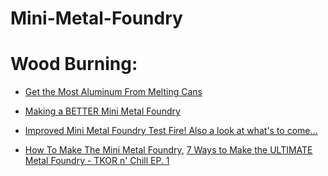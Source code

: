# Mini-Metal-Foundry

# Wood Burning:
- [Get the Most Aluminum From Melting Cans](https://youtu.be/p0S-cwzK2GI)
- [Making a BETTER Mini Metal Foundry](https://youtu.be/VSsPHwWB_pI)
- [Improved Mini Metal Foundry Test Fire! Also a look at what's to come...](https://youtu.be/VbwYOe7gRCs)


- [How To Make The Mini Metal Foundry](https://youtu.be/hHD10DjxM1g), [7 Ways to Make the ULTIMATE Metal Foundry - TKOR n' Chill EP. 1](https://youtu.be/LxA6mkFRiTY)
